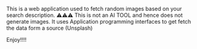 This is a web application used to fetch random images based on your search description.
⚠⚠⚠ This is not an AI TOOL and hence does not generate images. It uses Application programming interfaces to get fetch the data form a source (Unsplash)

Enjoy!!!!
